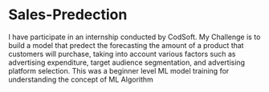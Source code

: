 # Sales-Predection

I have participate in an internship conducted by CodSoft. My Challenge is to build a model that predect the forecasting the amount of a product that customers will purchase, taking into account various factors such as advertising expenditure, target audience segmentation, and advertising platform selection.
This was a beginner level ML model training for understanding the concept of ML Algorithm 